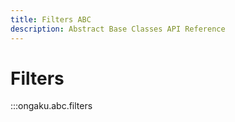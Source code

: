 ```yaml
---
title: Filters ABC
description: Abstract Base Classes API Reference
---
```


# Filters

:::ongaku.abc.filters
